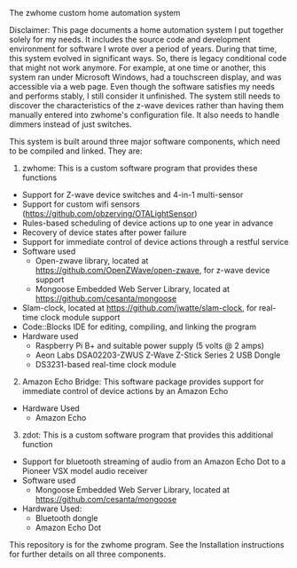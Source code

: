 The zwhome custom home automation system

Disclaimer: This page documents a home automation system I put together solely for my needs. It includes the source code and development environment for software I wrote over a period of years. During that time, this system evolved in significant ways. So, there is legacy conditional code that might not work anymore. For example, at one time or another, this system ran under Microsoft Windows, had a touchscreen display, and was accessible via a web page. Even though the software satisfies my needs and performs stably, I still consider it unfinished. The system still needs to discover the characteristics of the z-wave devices rather than having them manually entered into zwhome's configuration file. It also needs to handle dimmers instead of just switches.

This system is built around three major software components, which need to be compiled and linked. They are:

1.  zwhome: This is a custom software program that provides these functions
  - Support for Z-wave device switches and 4-in-1 multi-sensor
  - Support for custom wifi sensors (https://github.com/obzerving/OTALightSensor)
  - Rules-based scheduling of device actions up to one year in advance
  - Recovery of device states after power failure
  - Support for immediate control of device actions through a restful service
  - Software used
    - Open-zwave library, located at https://github.com/OpenZWave/open-zwave, for z-wave device support
    - Mongoose Embedded Web Server Library, located at https://github.com/cesanta/mongoose
 - Slam-clock, located at https://github.com/jwatte/slam-clock, for real-time clock module support
 - Code::Blocks IDE for editing, compiling, and linking the program
  - Hardware used
    - Raspberry Pi B+ and suitable power supply (5 volts @ 2 amps)
    - Aeon Labs DSA02203-ZWUS Z-Wave Z-Stick Series 2 USB Dongle
    - DS3231-based real-time clock module

2.  Amazon Echo Bridge: This software package provides support for immediate control of device actions by an Amazon Echo
  - Hardware Used
    - Amazon Echo

3. zdot: This is a custom software program that provides this additional function
  - Support for bluetooth streaming of audio from an Amazon Echo Dot to a Pioneer VSX model audio receiver
  - Software used
    - Mongoose Embedded Web Server Library, located at https://github.com/cesanta/mongoose
  - Hardware Used:
    - Bluetooth dongle
    - Amazon Echo Dot

This repository is for the zwhome program. See the Installation instructions for further details on all three components.